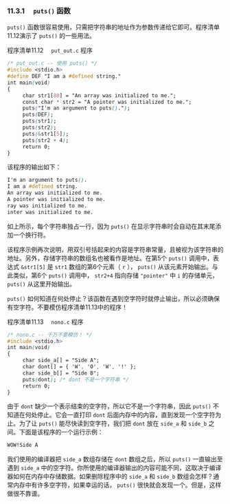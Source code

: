 ### 11.3.1　 `puts()` 函数

`puts()` 函数很容易使用，只需把字符串的地址作为参数传递给它即可。程序清单11.12演示了 `puts()` 的一些用法。

程序清单11.12　 `put_out.c` 程序

```css
/* put_out.c -- 使用 puts() */
#include <stdio.h>
#define DEF "I am a #defined string."
int main(void)
{
     char str1[80] = "An array was initialized to me.";
     const char * str2 = "A pointer was initialized to me.";
     puts("I'm an argument to puts().");
     puts(DEF);
     puts(str1);
     puts(str2);
     puts(&str1[5]);
     puts(str2 + 4);
     return 0;
}
```

该程序的输出如下：

```css
I'm an argument to puts().
I am a #defined string.
An array was initialized to me.
A pointer was initialized to me.
ray was initialized to me.
inter was initialized to me.
```

如上所示，每个字符串独占一行，因为 `puts()` 在显示字符串时会自动在其末尾添加一个换行符。

该程序示例再次说明，用双引号括起来的内容是字符串常量，且被视为该字符串的地址。另外，存储字符串的数组名也被看作是地址。在第5个 `puts()` 调用中，表达式 `&str1[5]` 是 `str1` 数组的第6个元素（ `r` ）， `puts()` 从该元素开始输出。与此类似，第6个 `puts()` 调用中， `str2+4` 指向存储 `"pointer"` 中 `i` 的存储单元， `puts()` 从这里开始输出。

`puts()` 如何知道在何处停止？该函数在遇到空字符时就停止输出，所以必须确保有空字符。不要模仿程序清单11.13中的程序！

程序清单11.13　 `nono.c` 程序

```css
/* nono.c -- 千万不要模仿！ */
#include <stdio.h>
int main(void)
{
     char side_a[] = "Side A";
     char dont[] = { 'W', 'O', 'W', '!' };
     char side_b[] = "Side B";
     puts(dont); /* dont 不是一个字符串 */
     return 0;
}
```

由于 `dont` 缺少一个表示结束的空字符，所以它不是一个字符串，因此 `puts()` 不知道在何处停止。它会一直打印 `dont` 后面内存中的内容，直到发现一个空字符为止。为了让 `puts()` 能尽快读到空字符，我们把 `dont` 放在 `side_a` 和 `side_b` 之间。下面是该程序的一个运行示例：

```css
WOW!Side A
```

我们使用的编译器把 `side_a` 数组存储在 `dont` 数组之后，所以 `puts()` 一直输出至遇到 `side_a` 中的空字符。你所使用的编译器输出的内容可能不同，这取决于编译器如何在内存中存储数据。如果删除程序中的 `side_a` 和 `side_b` 数组会怎样？通常内存中有许多空字符，如果幸运的话， `puts()` 很快就会发现一个。但是，这样做很不靠谱。

